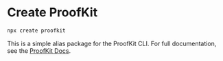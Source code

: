 # Create ProofKit

```bash
npx create proofkit
```

This is a simple alias package for the ProofKit CLI. For full documentation, see the [ProofKit Docs](https://proofkit.proofgeist.com).
